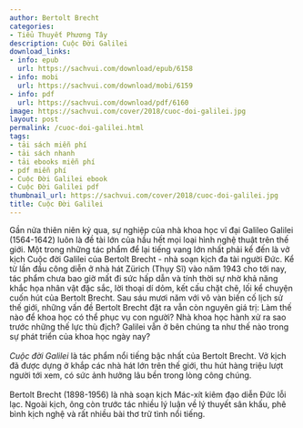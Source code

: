 ```yaml
---
author: Bertolt Brecht
categories:
- Tiểu Thuyết Phương Tây
description: Cuộc Đời Galilei
download_links:
- info: epub
  url: https://sachvui.com/download/epub/6158
- info: mobi
  url: https://sachvui.com/download/mobi/6159
- info: pdf
  url: https://sachvui.com/download/pdf/6160
image: https://sachvui.com/cover/2018/cuoc-doi-galilei.jpg
layout: post
permalink: /cuoc-doi-galilei.html
tags:
- tải sách miễn phí
- tải sách nhanh
- tải ebooks miễn phí
- pdf miễn phí
- Cuộc Đời Galilei ebook
- Cuộc Đời Galilei pdf
thumbnail_url: https://sachvui.com/cover/2018/cuoc-doi-galilei.jpg
title: Cuộc Đời Galilei
---
```


 <div class="item-desc text-justify"> <p>Gần nửa thiên niên kỷ qua, sự nghiệp của nhà khoa học vĩ đại Galileo Galilei (1564-1642) luôn là đề tài lớn của hầu hết mọi loại hình nghệ thuật trên thế giới. Một trong những tác phẩm để lại tiếng vang lớn nhất phải kể đến là vở kịch Cuộc đời Galilei của Bertolt Brecht - nhà soạn kịch đa tài người Đức. Kể từ lần đầu công diễn ở nhà hát Zürich (Thụy Sĩ) vào năm 1943 cho tới nay, tác phẩm chưa bao giờ mất đi sức hấp dẫn và tính thời sự nhờ khả năng khắc họa nhân vật đặc sắc, lời thoại dí dỏm, kết cấu chặt chẽ, lối kể chuyện cuốn hút của Bertolt Brecht. Sau sáu mươi năm với vô vàn biến cố lịch sử thế giới, những vấn đề Bertolt Brecht đặt ra vẫn còn nguyên giá trị: Làm thế nào để khoa học có thể phục vụ con người? Nhà khoa học hành xử ra sao trước những thế lực thù địch? Galilei vẫn ở bên chúng ta như thế nào trong sự phát triển của khoa học ngày nay?<br><br><em>Cuộc đời Galilei</em> là tác phẩm nổi tiếng bậc nhất của Bertolt Brecht. Vở kịch đã được dựng ở khắp các nhà hát lớn trên thế giới, thu hút hàng triệu lượt người tới xem, có sức ảnh hưởng lâu bền trong lòng công chúng.<br><br>Bertolt Brecht (1898-1956) là nhà soạn kịch Mác-xít kiêm đạo diễn Đức lỗi lạc. Ngoài kịch, ông còn trước tác nhiều lý luận về lý thuyết sân khấu, phê bình kịch nghệ và rất nhiều bài thơ trữ tình nổi tiếng.​</p><p> </p> </div>